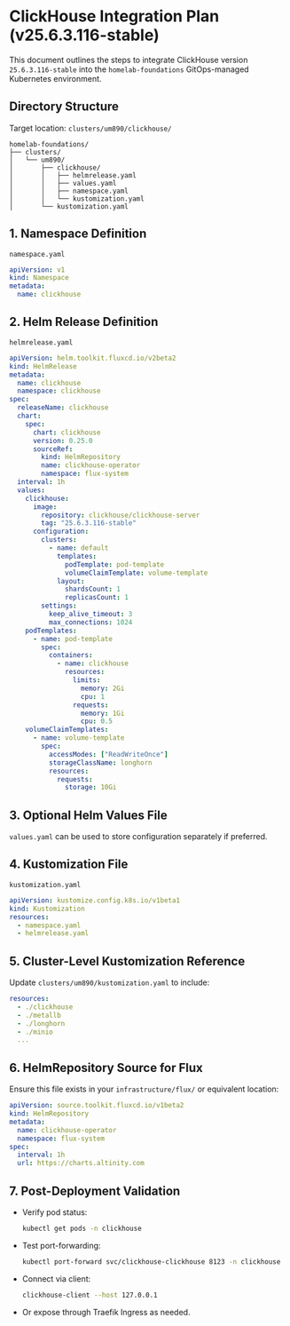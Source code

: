 # ClickHouse Integration Plan (v25.6.3.116-stable)

This document outlines the steps to integrate ClickHouse version `25.6.3.116-stable` into the `homelab-foundations` GitOps-managed Kubernetes environment.

## Directory Structure

Target location: `clusters/um890/clickhouse/`

```
homelab-foundations/
├── clusters/
│   └── um890/
│       ├── clickhouse/
│       │   ├── helmrelease.yaml
│       │   ├── values.yaml
│       │   ├── namespace.yaml
│       │   └── kustomization.yaml
│       └── kustomization.yaml
```

## 1. Namespace Definition

`namespace.yaml`

```yaml
apiVersion: v1
kind: Namespace
metadata:
  name: clickhouse
```

## 2. Helm Release Definition

`helmrelease.yaml`

```yaml
apiVersion: helm.toolkit.fluxcd.io/v2beta2
kind: HelmRelease
metadata:
  name: clickhouse
  namespace: clickhouse
spec:
  releaseName: clickhouse
  chart:
    spec:
      chart: clickhouse
      version: 0.25.0
      sourceRef:
        kind: HelmRepository
        name: clickhouse-operator
        namespace: flux-system
  interval: 1h
  values:
    clickhouse:
      image:
        repository: clickhouse/clickhouse-server
        tag: "25.6.3.116-stable"
      configuration:
        clusters:
          - name: default
            templates:
              podTemplate: pod-template
              volumeClaimTemplate: volume-template
            layout:
              shardsCount: 1
              replicasCount: 1
        settings:
          keep_alive_timeout: 3
          max_connections: 1024
    podTemplates:
      - name: pod-template
        spec:
          containers:
            - name: clickhouse
              resources:
                limits:
                  memory: 2Gi
                  cpu: 1
                requests:
                  memory: 1Gi
                  cpu: 0.5
    volumeClaimTemplates:
      - name: volume-template
        spec:
          accessModes: ["ReadWriteOnce"]
          storageClassName: longhorn
          resources:
            requests:
              storage: 10Gi
```

## 3. Optional Helm Values File

`values.yaml` can be used to store configuration separately if preferred.

## 4. Kustomization File

`kustomization.yaml`

```yaml
apiVersion: kustomize.config.k8s.io/v1beta1
kind: Kustomization
resources:
  - namespace.yaml
  - helmrelease.yaml
```

## 5. Cluster-Level Kustomization Reference

Update `clusters/um890/kustomization.yaml` to include:

```yaml
resources:
  - ./clickhouse
  - ./metallb
  - ./longhorn
  - ./minio
  ...
```

## 6. HelmRepository Source for Flux

Ensure this file exists in your `infrastructure/flux/` or equivalent location:

```yaml
apiVersion: source.toolkit.fluxcd.io/v1beta2
kind: HelmRepository
metadata:
  name: clickhouse-operator
  namespace: flux-system
spec:
  interval: 1h
  url: https://charts.altinity.com
```

## 7. Post-Deployment Validation

- Verify pod status:
  ```bash
  kubectl get pods -n clickhouse
  ```

- Test port-forwarding:
  ```bash
  kubectl port-forward svc/clickhouse-clickhouse 8123 -n clickhouse
  ```

- Connect via client:
  ```bash
  clickhouse-client --host 127.0.0.1
  ```

- Or expose through Traefik Ingress as needed.

